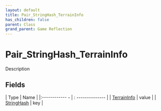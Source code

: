```yaml
---
layout: default
title: Pair_StringHash_TerrainInfo
has_children: false
parent: Class
grand_parent: Game Reflection
---
```

# Pair_StringHash_TerrainInfo
Description 

## Fields
| Type | Name |
|:------------ - | : -------------- |
| [TerrainInfo](game-reflection/classes/terrain_info.md) | value |
| [StringHash](game-reflection/classes/string_hash.md) | key |
